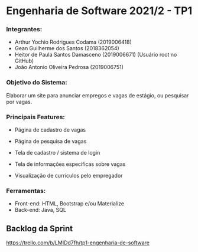 # Engenharia de Software 2021/2 - TP1

### Integrantes: 
- Arthur Yochio Rodrigues Codama (2019006418)
- Gean Guilherme dos Santos (2018362054)
- Heitor de Paula Santos Damasceno (2019006671) (Usuário root no GitHub)
- João Antonio Oliveira Pedrosa (2019006751)

### Objetivo do Sistema:

Elaborar um site para anunciar empregos e vagas de estágio, ou pesquisar por vagas.

### Principais Features:

- Página de cadastro de vagas
 
- Página de pesquisa de vagas

- Tela de cadastro / sistema de login

- Tela de informações específicas sobre vagas

- Visualização de currículos pelo empregador

### Ferramentas:

- Front-end: HTML, Bootstrap e/ou Materialize 
- Back-end: Java, SQL 

## Backlog da Sprint
https://trello.com/b/LMIDd7fh/tp1-engenharia-de-software
